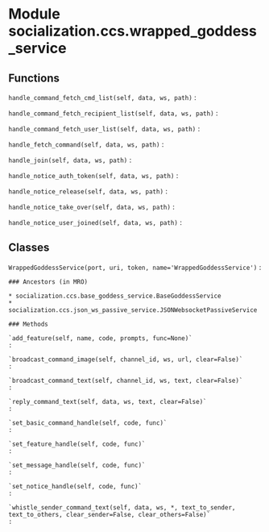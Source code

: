 Module socialization.ccs.wrapped_goddess_service
================================================

Functions
---------

    
`handle_command_fetch_cmd_list(self, data, ws, path)`
:   

    
`handle_command_fetch_recipient_list(self, data, ws, path)`
:   

    
`handle_command_fetch_user_list(self, data, ws, path)`
:   

    
`handle_fetch_command(self, data, ws, path)`
:   

    
`handle_join(self, data, ws, path)`
:   

    
`handle_notice_auth_token(self, data, ws, path)`
:   

    
`handle_notice_release(self, data, ws, path)`
:   

    
`handle_notice_take_over(self, data, ws, path)`
:   

    
`handle_notice_user_joined(self, data, ws, path)`
:   

Classes
-------

`WrappedGoddessService(port, uri, token, name='WrappedGoddessService')`
:   

    ### Ancestors (in MRO)

    * socialization.ccs.base_goddess_service.BaseGoddessService
    * socialization.ccs.json_ws_passive_service.JSONWebsocketPassiveService

    ### Methods

    `add_feature(self, name, code, prompts, func=None)`
    :

    `broadcast_command_image(self, channel_id, ws, url, clear=False)`
    :

    `broadcast_command_text(self, channel_id, ws, text, clear=False)`
    :

    `reply_command_text(self, data, ws, text, clear=False)`
    :

    `set_basic_command_handle(self, code, func)`
    :

    `set_feature_handle(self, code, func)`
    :

    `set_message_handle(self, code, func)`
    :

    `set_notice_handle(self, code, func)`
    :

    `whistle_sender_command_text(self, data, ws, *, text_to_sender, text_to_others, clear_sender=False, clear_others=False)`
    :